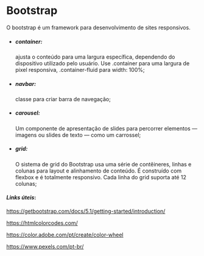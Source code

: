 # Bootstrap



O bootstrap é um framework para desenvolvimento de sites responsivos.



- ##### container:

  ajusta o conteúdo para uma largura específica, dependendo do dispositivo utilizado pelo usuário. Use .container para uma largura de pixel responsiva, .container-fluid para width: 100%;

- ##### navbar:

  classe para criar barra de navegação;

- ##### carousel:

  Um componente de apresentação de slides para percorrer elementos — imagens ou slides de texto — como um carrossel;

- ##### grid:

  O sistema de grid do Bootstrap usa uma série de contêineres, linhas e colunas para layout e alinhamento de conteúdo. É construído com flexbox e é totalmente responsivo. Cada linha do grid suporta até 12 colunas;

  

#### *Links úteis*:

https://getbootstrap.com/docs/5.1/getting-started/introduction/

https://htmlcolorcodes.com/

https://color.adobe.com/pt/create/color-wheel

https://www.pexels.com/pt-br/

